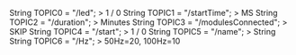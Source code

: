 String TOPIC0 = "/led";  > 1 / 0
String TOPIC1 = "/startTime"; > MS
String TOPIC2 = "/duration"; > Minutes
String TOPIC3 = "/modulesConnected"; > SKIP
String TOPIC4 = "/start"; > 1 / 0
String TOPIC5 = "/name"; > String
String TOPIC6 = "/Hz"; > 50Hz=20, 100Hz=10
